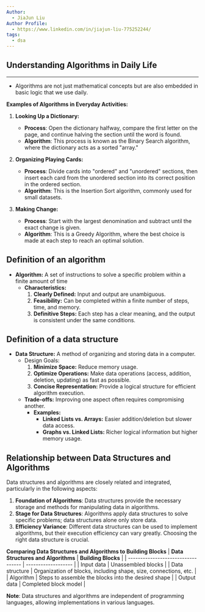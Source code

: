 ```yaml
---
Author:
  - JiaJun Liu
Author Profile:
  - https://www.linkedin.com/in/jiajun-liu-775252244/
tags:
  - dsa
---
```


## Understanding Algorithms in Daily Life
---
- Algorithms are not just mathematical concepts but are also embedded in basic logic that we use daily.

**Examples of Algorithms in Everyday Activities:**
1. **Looking Up a Dictionary:**
   - **Process**: Open the dictionary halfway, compare the first letter on the page, and continue halving the section until the word is found.
   - **Algorithm**: This process is known as the Binary Search algorithm, where the dictionary acts as a sorted "array."
  
2. **Organizing Playing Cards:**
   - **Process**: Divide cards into "ordered" and "unordered" sections, then insert each card from the unordered section into its correct position in the ordered section.
   - **Algorithm**: This is the Insertion Sort algorithm, commonly used for small datasets.

3. **Making Change:**
   - **Process**: Start with the largest denomination and subtract until the exact change is given.
   - **Algorithm**: This is a Greedy Algorithm, where the best choice is made at each step to reach an optimal solution.

## Definition of an algorithm
- **Algorithm:** A set of instructions to solve a specific problem within a finite amount of time
  - **Characteristics:**
    1. **Clearly Defined:** Input and output are unambiguous.
    2. **Feasibility:** Can be completed within a finite number of steps, time, and memory.
    3. **Definitive Steps:** Each step has a clear meaning, and the output is consistent under the same conditions.

## Definition of a data structure
- **Data Structure:** A method of organizing and storing data in a computer.
  - Design Goals:
    1. **Minimize Space:** Reduce memory usage.
    2. **Optimize Operations:** Make data operations (access, addition, deletion, updating) as fast as possible.
    3. **Concise Representation:** Provide a logical structure for efficient algorithm execution.
  - **Trade-offs:** Improving one aspect often requires compromising another.
      - **Examples:**
        - **Linked Lists vs. Arrays:** Easier addition/deletion but slower data access.
        - **Graphs vs. Linked Lists:** Richer logical information but higher memory usage.

## Relationship between Data Structures and Algorithms
Data structures and algorithms are closely related and integrated, particularly in the following aspects:

1. **Foundation of Algorithms**: Data structures provide the necessary storage and methods for manipulating data in algorithms.
2. **Stage for Data Structures**: Algorithms apply data structures to solve specific problems; data structures alone only store data.
3. **Efficiency Variance**: Different data structures can be used to implement algorithms, but their execution efficiency can vary greatly. Choosing the right data structure is crucial.

**Comparing Data Structures and Algorithms to Building Blocks**
| **Data Structures and Algorithms** | **Building Blocks** |
| ---------------------------------- | ------------------- |
| Input data                         | Unassembled blocks  |
| Data structure                     | Organization of blocks, including shape, size, connections, etc. |
| Algorithm                          | Steps to assemble the blocks into the desired shape |
| Output data                        | Completed block model |

**Note**: Data structures and algorithms are independent of programming languages, allowing implementations in various languages.